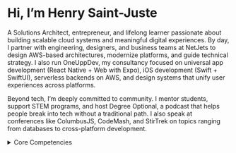 # Hi, I’m Henry Saint-Juste

A Solutions Architect, entrepreneur, and lifelong learner passionate about building scalable cloud systems and meaningful digital experiences. 
By day, I partner with engineering, designers, and business teams at NetJets to design AWS-based architectures, modernize platforms, and guide technical strategy.
I also run OneUppDev, my consultancy focused on universal app development (React Native + Web with Expo), iOS development (Swift + SwiftUI), serverless backends on AWS, 
and design systems that unify user experiences across platforms.

Beyond tech, I’m deeply committed to community. I mentor students, support STEM programs, and host Degree Optional, a podcast that helps people break into tech without a traditional path. 
I also speak at conferences like ColumbusJS, CodeMash, and StirTrek on topics ranging from databases to cross-platform development.

<details>

<summary>Core Competencies</summary>

Architecture & Strategy

Enterprise design systems, cloud migration (AWS, GCP), security & compliance, performance optimization

Development Expertise

iOS (Swift, SwiftUI, Objective-C), React, React Native, Angular, JavaScript/TypeScript, Kotlin

Cloud & DevOps

AWS, GCP, API design, CI/CD (Jenkins, GitLab, GitHub Actions), Infrastructure as Code

Leadership

Cross-functional collaboration, standards/governance, mentoring, community leadership

</details>

<!--
**hberson/hberson** is a ✨ _special_ ✨ repository because its `README.md` (this file) appears on your GitHub profile.

Here are some ideas to get you started:

- 🔭 I’m currently working on ...
- 🌱 I’m currently learning ...
- 👯 I’m looking to collaborate on ...
- 🤔 I’m looking for help with ...
- 💬 Ask me about ...
- 📫 How to reach me: ...
- 😄 Pronouns: ...
- ⚡ Fun fact: ...
-->

